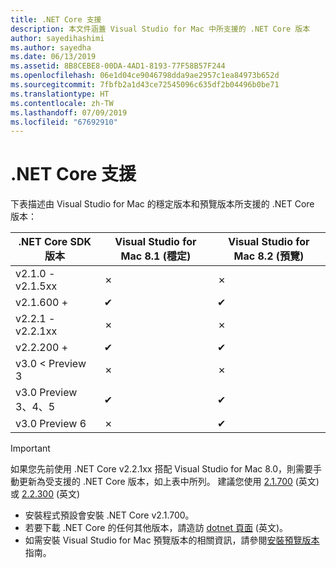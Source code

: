 ```yaml
---
title: .NET Core 支援
description: 本文件涵蓋 Visual Studio for Mac 中所支援的 .NET Core 版本
author: sayedihashimi
ms.author: sayedha
ms.date: 06/13/2019
ms.assetid: 8B8CEBE8-00DA-4AD1-8193-77F58B57F244
ms.openlocfilehash: 06e1d04ce9046798dda9ae2957c1ea84973b652d
ms.sourcegitcommit: 7fbfb2a1d43ce72545096c635df2b04496b0be71
ms.translationtype: HT
ms.contentlocale: zh-TW
ms.lasthandoff: 07/09/2019
ms.locfileid: "67692910"
---
```

# <a name="net-core-support"></a>.NET Core 支援

下表描述由 Visual Studio for Mac 的穩定版本和預覽版本所支援的 .NET Core 版本：

.NET Core SDK 版本  |Visual Studio for Mac 8.1 (穩定)  |Visual Studio for Mac 8.2 (預覽)  |
|---------|---------|---------|
|v2.1.0 - v2.1.5xx    |✗|✗|
|v2.1.600 +     |✔︎|✔︎|
|v2.2.1 - v2.2.1xx|✗|✗|
|v2.2.200 + |✔︎| ✔︎ |
|v3.0 < Preview 3 |✗|✗|
|v3.0 Preview 3、4、5 |✔︎|✔︎ |
|v3.0 Preview 6 |✗|✔︎ |

> [!IMPORTANT]
> 如果您先前使用 .NET Core v2.2.1xx 搭配 Visual Studio for Mac 8.0，則需要手動更新為受支援的 .NET Core 版本，如上表中所列。 建議您使用 [2.1.700](https://dotnet.microsoft.com/download/dotnet-core/2.1) \(英文\) 或 [2.2.300](https://dotnet.microsoft.com/download/dotnet-core/2.2) \(英文\)

* 安裝程式預設會安裝 .NET Core v2.1.700。
* 若要下載 .NET Core 的任何其他版本，請造訪 [dotnet 頁面](https://dotnet.microsoft.com/download/dotnet-core) \(英文\)。
* 如需安裝 Visual Studio for Mac 預覽版本的相關資訊，請參閱[安裝預覽版本](https://docs.microsoft.com/visualstudio/mac/install-preview)指南。
